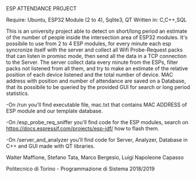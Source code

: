 ESP ATTENDANCE PROJECT

Require: Ubuntu, ESP32 Module (2 to 4), Sqlite3, QT
Written in: C,C++,SQL

This is an university project able to detect on short/long period an estimate of the number of people inside the intersection area of ESP32 modules. 
It's possibile to use from 2 to 4 ESP modules, for every minute each esp syncronize itself with the server and collect all Wifi Probe-Request packs that can listen in promisc mode, then send all the data in a TCP connection to the Server. 
The server collect data every minute from the ESPs, filter packs not listened from all them, and try to make an estimate of the relative position of each device listened and the total number of device. MAC address with position and number of attendance are saved on a Database, that its possibile to be queried by the provided GUI for search or long period statistics.

-On /run you'll find executable file, mac.txt that contains MAC ADDRESS of ESP module and our template database.

-On /esp_probe_req_sniffer you'll find code for the ESP modules, search on https://docs.espressif.com/projects/esp-idf/ how to flash them.

-On /server_and_analyzer you'll find code for Server, Analyzer, Database in C++ and GUI made with QT libraries. 




Walter Maffione, Stefano Tata, Marco Bergesio, Luigi Napoleone Capasso


Politecnico di Torino - Programmazione di Sistema 2018/2019
